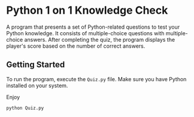 # Python 1 on 1 Knowledge Check

A program that presents a set of Python-related questions to test your Python knowledge.
It consists of  multiple-choice questions with multiple-choice answers.
After completing the quiz, the program displays the player's score based on the number of correct answers.


## Getting Started
To run the program, execute the `Quiz.py` file. Make sure you have Python installed on your system.

Enjoy 

```bash
python Quiz.py

